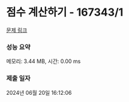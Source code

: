 # 점수 계산하기 - 167343/1 

[문제 링크](https://level.goorm.io/exam/167343/%EC%B1%8C%EB%A6%B0%EC%A7%80-%EC%A0%90%EC%88%98-%EA%B3%84%EC%82%B0%ED%95%98%EA%B8%B0/quiz/1) 

### 성능 요약

메모리: 3.44 MB, 시간: 0.00 ms

### 제출 일자

2024년 06월 20일 16:12:06

